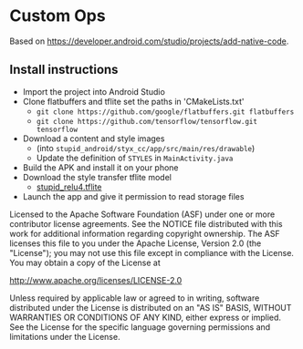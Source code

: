 Custom Ops
=========

Based on https://developer.android.com/studio/projects/add-native-code.

## Install instructions


* Import the project into Android Studio
* Clone flatbuffers and tflite set the paths in 'CMakeLists.txt'
  * `git clone https://github.com/google/flatbuffers.git flatbuffers`
  * `git clone https://github.com/tensorflow/tensorflow.git tensorflow`
* Download a content and style images
  * (into `stupid_android/styx_cc/app/src/main/res/drawable`)
  * Update the definition of `STYLES` in `MainActivity.java`
* Build the APK and install it on your phone
* Download the style transfer tflite model
  * [stupid_relu4.tflite](https://drive.google.com/drive/u/0/folders/1GWfb4EcM7-WFKCCM7ZHlimE_J6bS4ExW)
* Launch the app and give it permission to read storage files


Licensed to the Apache Software Foundation (ASF) under one or more contributor
license agreements.  See the NOTICE file distributed with this work for
additional information regarding copyright ownership.  The ASF licenses this
file to you under the Apache License, Version 2.0 (the "License"); you may not
use this file except in compliance with the License.  You may obtain a copy of
the License at

  http://www.apache.org/licenses/LICENSE-2.0

Unless required by applicable law or agreed to in writing, software
distributed under the License is distributed on an "AS IS" BASIS, WITHOUT
WARRANTIES OR CONDITIONS OF ANY KIND, either express or implied.  See the
License for the specific language governing permissions and limitations under
the License.

